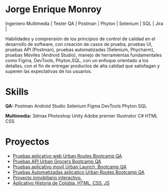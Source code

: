 # Jorge Enrique Monroy


Ingeniero Multimedia | Tester QA | Postman | Phyton | Selenium | SQL | Jira |

Habilidades y comprensión de los principios de control de calidad en el desarrollo de software, con creación de casos de prueba, pruebas UI, pruebas API (Postman), pruebas automatizadas (Selenium, Phycharm), pruebas Móviles (Android Studio), manejo de herramientas fundamentales como Figma, DevTools, Phyton,SQL, con un enfoque orientado a los detalles, con el fin de entregar productos de alta calidad que satisfagan y superen las expectativas de los usuarios. 

# Skills

**QA:** Postman Android Studio Selenium Figma DevTools Phyton SQL

**Multimedia:** 3dmax Photoshop Unity Adobe premier Illustrator C# HTML CSS 

# Proyectos
* [Pruebas aplicativo web Urban Routes Bootcamp QA](https://docs.google.com/spreadsheets/d/1JM5bQ3ZmB06gMUrjKACmCgDQ2NlkZHOH/edit?gid=374552301#gid=374552301)
* [Pruebas API Urban Grocers Bootcamp QA](https://docs.google.com/spreadsheets/d/1c1JP_Eg2vmufv8wEBQBMnjlzjybuSvi_/edit?gid=2076036778#gid=2076036778)
* [Pruebas aplicativo movil Urban Launch, Bootcamp QA](https://docs.google.com/spreadsheets/d/1JM5bQ3ZmB06gMUrjKACmCgDQ2NlkZHOH/edit?gid=374552301#gid=374552301)
* [Pruebas Automatizadas aplicatico Urban Routes Bootcamp QA](https://github.com/JorgeMonC/qa-project-Urban-Routes-es)  
* [Proyecto inmobiliario interactivo.](https://pinotres.com/nikko_five/tour/index.htm)
* [Aplicativo Historia de Colobia. HTML, CSS, JS](https://github.com/JorgeMonC/historia_colombia_grado_quinto)


